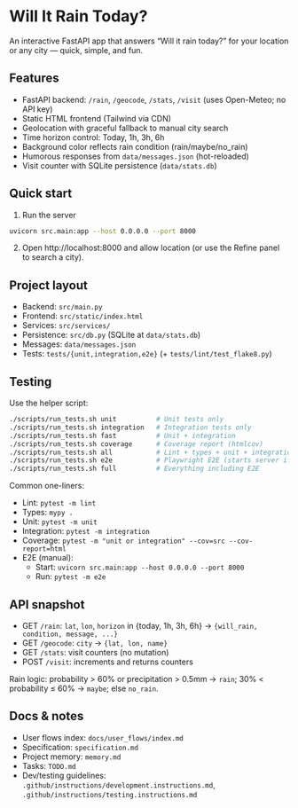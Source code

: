 

# Will It Rain Today?

An interactive FastAPI app that answers “Will it rain today?” for your location or any city — quick, simple, and fun.

## Features
- FastAPI backend: `/rain`, `/geocode`, `/stats`, `/visit` (uses Open-Meteo; no API key)
- Static HTML frontend (Tailwind via CDN)
- Geolocation with graceful fallback to manual city search
- Time horizon control: Today, 1h, 3h, 6h
- Background color reflects rain condition (rain/maybe/no_rain)
- Humorous responses from `data/messages.json` (hot-reloaded)
- Visit counter with SQLite persistence (`data/stats.db`)

## Quick start
1) Run the server
```bash
uvicorn src.main:app --host 0.0.0.0 --port 8000
```
2) Open http://localhost:8000 and allow location (or use the Refine panel to search a city).

## Project layout
- Backend: `src/main.py`
- Frontend: `src/static/index.html`
- Services: `src/services/`
- Persistence: `src/db.py` (SQLite at `data/stats.db`)
- Messages: `data/messages.json`
- Tests: `tests/{unit,integration,e2e}` (+ `tests/lint/test_flake8.py`)

## Testing
Use the helper script:
```bash
./scripts/run_tests.sh unit          # Unit tests only
./scripts/run_tests.sh integration   # Integration tests only
./scripts/run_tests.sh fast          # Unit + integration
./scripts/run_tests.sh coverage      # Coverage report (htmlcov)
./scripts/run_tests.sh all           # Lint + types + unit + integration
./scripts/run_tests.sh e2e           # Playwright E2E (starts server if needed)
./scripts/run_tests.sh full          # Everything including E2E
```
Common one-liners:
- Lint: `pytest -m lint`
- Types: `mypy .`
- Unit: `pytest -m unit`
- Integration: `pytest -m integration`
- Coverage: `pytest -m "unit or integration" --cov=src --cov-report=html`
- E2E (manual):
  - Start: `uvicorn src.main:app --host 0.0.0.0 --port 8000`
  - Run:   `pytest -m e2e`

## API snapshot
- GET `/rain`: `lat`, `lon`, `horizon` in {today, 1h, 3h, 6h} → `{will_rain, condition, message, ...}`
- GET `/geocode`: `city` → `{lat, lon, name}`
- GET `/stats`: visit counters (no mutation)
- POST `/visit`: increments and returns counters

Rain logic: probability > 60% or precipitation > 0.5mm → `rain`; 30% < probability ≤ 60% → `maybe`; else `no_rain`.

## Docs & notes
- User flows index: `docs/user_flows/index.md`
- Specification: `specification.md`
- Project memory: `memory.md`
- Tasks: `TODO.md`
- Dev/testing guidelines: `.github/instructions/development.instructions.md`, `.github/instructions/testing.instructions.md`
